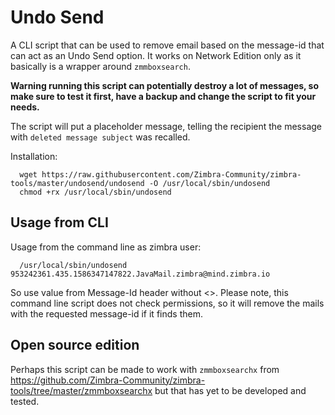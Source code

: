 # Undo Send

A CLI script that can be used to remove email based on the message-id that can act as an Undo Send option. It works on Network Edition only as it basically is a wrapper around `zmmboxsearch`.

**Warning running this script can potentially destroy a lot of messages, so make sure to test it first, have a backup and change the script to fit your needs.**

The script will put a placeholder message, telling the recipient the message with `deleted message subject` was recalled. 

Installation:

      wget https://raw.githubusercontent.com/Zimbra-Community/zimbra-tools/master/undosend/undosend -O /usr/local/sbin/undosend
      chmod +rx /usr/local/sbin/undosend

## Usage from CLI

Usage from the command line as zimbra user: 

      /usr/local/sbin/undosend 953242361.435.1586347147822.JavaMail.zimbra@mind.zimbra.io
      
So use value from Message-Id header without <>. Please note, this command line script does not check permissions, so it will remove the mails with the requested message-id if it finds them.

## Open source edition

Perhaps this script can be made to work with `zmmboxsearchx` from  https://github.com/Zimbra-Community/zimbra-tools/tree/master/zmmboxsearchx but that has yet to be developed and tested.

